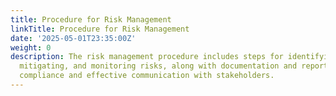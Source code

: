 ```yaml
---
title: Procedure for Risk Management
linkTitle: Procedure for Risk Management
date: '2025-05-01T23:35:00Z'
weight: 0
description: The risk management procedure includes steps for identifying, assessing,
  mitigating, and monitoring risks, along with documentation and reporting to ensure
  compliance and effective communication with stakeholders.
---
```



<!-- Unsupported block type: table_of_contents -->

<!-- Unsupported block type: unsupported -->

